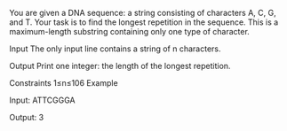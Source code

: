 You are given a DNA sequence: a string consisting of characters A, C, G, and T. Your task is to find the longest repetition in the sequence. This is a maximum-length substring containing only one type of character.

Input
The only input line contains a string of n characters.

Output
Print one integer: the length of the longest repetition.

Constraints
1≤n≤106
Example

Input:
ATTCGGGA

Output:
3
